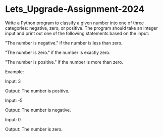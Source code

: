 # Lets_Upgrade-Assignment-2024

Write a Python program to classify a given number into one of three categories: negative, zero, or positive. The program should take an integer input and print out one of the following statements based on the input:



"The number is negative." if the number is less than zero.

"The number is zero." if the number is exactly zero.

"The number is positive." if the number is more than zero.

Example:



Input: 3

Output: The number is positive.



Input: -5

Output: The number is negative.



Input: 0

Output: The number is zero.
